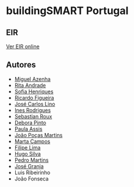 # buildingSMART Portugal

## EIR

[Ver EIR online](https://github.com/jose-granja/EIR-bSPT/blob/main/EIR.md)


## Autores

* [Miguel Azenha](miguel.azenha@gmail.com)
* [Rita Andrade](rita.andrade@rcapd.com)
* [Sofia Henriques](sofiabhenriques@gmail.com)
* [Ricardo Figueira](ricardo.figueira@topinformatica.pt)
* [José Carlos Lino](jcb.lino@gmail.com)
* [Ines Rodrigues](inesrodrigues@plo.pt)
* [Sebastian Roux](sr@limsen.com)
* [Debora Pinto](debora.pinto@builtcolab.pt)
* [Paula Assis](paula.assis@topinformatica.pt)
* [João Poças Martins](joao.pocas.martins@gmail.com)
* [Marta Campos](marta.a.campos@gmail.com)
* [Filipe Lima](fl@limsen.com)
* [Hugo Silva](hmcsilva@gmail.com)
* [Pedro Martins](pedro.martins@builtcolab.pt)
* [José Granja](granja@civil.uminho.pt) 
* Luis Ribeirinho
* João Fonseca
